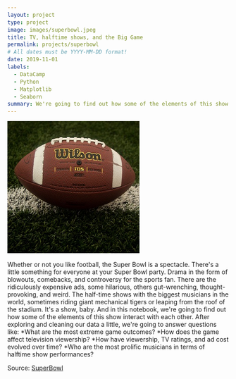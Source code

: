 ```yaml
---
layout: project
type: project
image: images/superbowl.jpeg
title: TV, halftime shows, and the Big Game
permalink: projects/superbowl
# All dates must be YYYY-MM-DD format!
date: 2019-11-01
labels:
  - DataCamp
  - Python
  - Matplotlib
  - Seaborn
summary: We're going to find out how some of the elements of this show interact with each other.
---
```


<img class="ui height=300 right floated rounded image" src="../images/superbowl.jpeg">

Whether or not you like football, the Super Bowl is a spectacle. There's a little something for everyone at your Super Bowl party. Drama in the form of blowouts, comebacks, and controversy for the sports fan. There are the ridiculously expensive ads, some hilarious, others gut-wrenching, thought-provoking, and weird. The half-time shows with the biggest musicians in the world, sometimes riding giant mechanical tigers or leaping from the roof of the stadium. It's a show, baby. And in this notebook, we're going to find out how some of the elements of this show interact with each other. After exploring and cleaning our data a little, we're going to answer questions like:
*What are the most extreme game outcomes?
*How does the game affect television viewership?
*How have viewership, TV ratings, and ad cost evolved over time?
*Who are the most prolific musicians in terms of halftime show performances?
 
 
<p>Source: <a href="https://github.com/GuilhermeBrejeiro/SuperBowl"><i class="large github icon"></i>SuperBowl</a>

